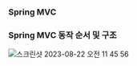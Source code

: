 ### Spring MVC 

### Spring MVC 동작 순서 및 구조 

![스크린샷 2023-08-22 오전 11 45 56](https://github.com/CentLee/BookMD/assets/35019052/faab0d8e-73f3-4ea2-8954-7cf7a822f1ed)
